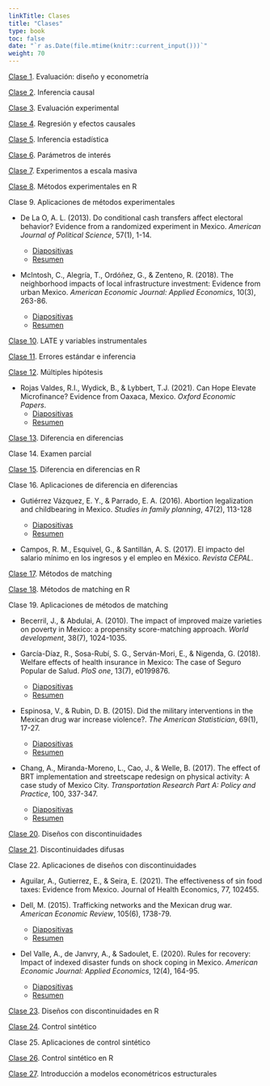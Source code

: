 ```yaml
---
linkTitle: Clases
title: "Clases"
type: book
toc: false
date: "`r as.Date(file.mtime(knitr::current_input()))`"
weight: 70
---
```


[Clase 1](https://eps-2021.netlify.app/clases/clase_1.html#1). Evaluación: diseño y econometría

[Clase 2](https://eps-2021.netlify.app/clases/clase_2.html#1). Inferencia causal

[Clase 3](https://eps-2021.netlify.app/clases/clase_3.html#1). Evaluación experimental

[Clase 4](https://eps-2021.netlify.app/clases/clase_4.html#1). Regresión y efectos causales

[Clase 5](https://eps-2021.netlify.app/clases/clase_5.html#1). Inferencia estadística

[Clase 6](https://eps-2021.netlify.app/clases/clase_6.html#1). Parámetros de interés

[Clase 7](https://eps-2021.netlify.app/clases/clase_7.html#1). Experimentos a escala masiva

[Clase 8](https://eps-2021.netlify.app/clases/clase_8.html#1). Métodos experimentales en R

Clase 9. Aplicaciones de métodos experimentales

  - De La O, A. L. (2013). Do conditional cash transfers affect electoral behavior? Evidence from a randomized experiment in Mexico. *American Journal of Political Science*, 57(1), 1-14.
    - [Diapositivas](/uploads/De_la_O_diapositvas.pdf)
    - [Resumen](/uploads/De_la_O_resumen.pdf)
    
  - McIntosh, C., Alegría, T., Ordóñez, G., & Zenteno, R. (2018). The neighborhood impacts of local infrastructure investment: Evidence from urban Mexico. *American Economic Journal: Applied Economics*, 10(3), 263-86.
    - [Diapositivas](/uploads/McIntosh_et_al_diapositivas.pdf)
    - [Resumen](/uploads/McIntosh_et_al_resumen.pdf)

[Clase 10](https://eps-2021.netlify.app/clases/clase_10.html#1). LATE y variables instrumentales

[Clase 11](https://eps-2021.netlify.app/clases/clase_11.html#1). Errores estándar e inferencia

[Clase 12](https://eps-2021.netlify.app/clases/clase_12.html#1). Múltiples hipótesis

  - Rojas Valdes, R.I., Wydick, B., & Lybbert, T.J. (2021). Can Hope Elevate Microfinance? Evidence from Oaxaca, Mexico. *Oxford Economic Papers*.
    - [Diapositivas](/uploads/Rojas_et_al_diapositivas.pdf)
    - [Resumen](/uploads/Rojas_et_al_resumen.jpg)

[Clase 13](https://eps-2021.netlify.app/clases/clase_13.html#1). Diferencia en diferencias

Clase 14. Examen parcial

[Clase 15](https://eps-2021.netlify.app/clases/clase_15.html#1). Diferencia en diferencias en R

Clase 16. Aplicaciones de diferencia en diferencias

  - Gutiérrez Vázquez, E. Y., & Parrado, E. A. (2016). Abortion legalization and childbearing in Mexico. *Studies in family planning*, 47(2), 113-128
    - [Diapositivas](/uploads/Guitierrez_Parrado_diapositivas.pdf)
    - [Resumen](/uploads/Guitierrez_Parrado_resumen.pdf)
    
  - Campos, R. M., Esquivel, G., & Santillán, A. S. (2017). El impacto del salario mínimo en los ingresos y el empleo en México. *Revista CEPAL*.

[Clase 17](https://eps-2021.netlify.app/clases/clase_17.html#1). Métodos de matching

[Clase 18](https://eps-2021.netlify.app/clases/clase_18.html#1). Métodos de matching en R

Clase 19. Aplicaciones de métodos de matching

  - Becerril, J., & Abdulai, A. (2010). The impact of improved maize varieties on poverty in Mexico: a propensity score-matching approach. *World development*, 38(7), 1024-1035.

  - García-Díaz, R., Sosa-Rubí, S. G., Serván-Mori, E., & Nigenda, G. (2018). Welfare effects of health insurance in Mexico: The case of Seguro Popular de Salud. *PloS one*, 13(7), e0199876.
    - [Diapositivas](/uploads/GarciaDiaz_et_al_diapositivas.pptx)
    - [Resumen](/uploads/GarciaDiaz_et_al_resumen.pdf)
    
  - Espinosa, V., & Rubin, D. B. (2015). Did the military interventions in the Mexican drug war increase violence?. *The American Statistician*, 69(1), 17-27.
    - [Diapositivas](/uploads/Espinosa_Rubin_diapositivas.pdf)
    - [Resumen](/uploads/Espinosa_Rubin_resumen.pdf)

  - Chang, A., Miranda-Moreno, L., Cao, J., & Welle, B. (2017). The effect of BRT implementation and streetscape redesign on physical activity: A case study of Mexico City. *Transportation Research Part A: Policy and Practice*, 100, 337-347.
    - [Diapositivas](/uploads/Chang_et_al_diapositivas.pdf)
    - [Resumen](/uploads/Chang_et_al_resumen.pdf)
  
[Clase 20](https://eps-2021.netlify.app/clases/clase_20.html#1). Diseños con discontinuidades

[Clase 21](https://eps-2021.netlify.app/clases/clase_21.html#1). Discontinuidades difusas

Clase 22. Aplicaciones de diseños con discontinuidades

  - Aguilar, A., Gutierrez, E., & Seira, E. (2021). The effectiveness of sin food taxes: Evidence from Mexico. Journal of Health Economics, 77, 102455.

  - Dell, M. (2015). Trafficking networks and the Mexican drug war. *American Economic Review*, 105(6), 1738-79.
    - [Diapositivas](/uploads/Dell_diapositivas.pptx)
    - [Resumen](/uploads/Dell_resumen.pdf)
  
  - Del Valle, A., de Janvry, A., & Sadoulet, E. (2020). Rules for recovery: Impact of indexed disaster funds on shock coping in Mexico. *American Economic Journal: Applied Economics*, 12(4), 164-95.
    - [Diapositivas](/uploads/DelValle_et_al_diapositivas.pdf)
    - [Resumen](/uploads/DelValle_et_al_resumen.pdf)
    

[Clase 23](https://eps-2021.netlify.app/clases/clase_23.html#1). Diseños con discontinuidades en R

[Clase 24](https://eps-2021.netlify.app/clases/clase_24.html#1). Control sintético

Clase 25. Aplicaciones de control sintético

[Clase 26](https://eps-2021.netlify.app/clases/clase_26.html#1). Control sintético en R

[Clase 27](https://eps-2021.netlify.app/clases/clase_27.html#1). Introducción a modelos econométricos estructurales